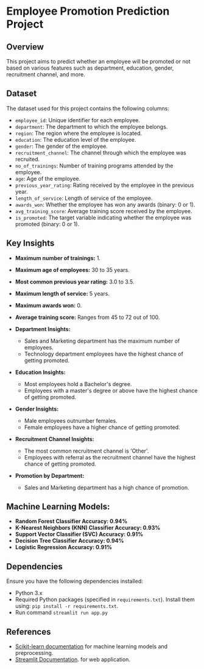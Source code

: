 # Employee Promotion Prediction Project

## Overview

This project aims to predict whether an employee will be promoted or not based on various features such as department, education, gender, recruitment channel, and more. 

## Dataset

The dataset used for this project contains the following columns:

- `employee_id`: Unique identifier for each employee.
- `department`: The department to which the employee belongs.
- `region`: The region where the employee is located.
- `education`: The education level of the employee.
- `gender`: The gender of the employee.
- `recruitment_channel`: The channel through which the employee was recruited.
- `no_of_trainings`: Number of training programs attended by the employee.
- `age`: Age of the employee.
- `previous_year_rating`: Rating received by the employee in the previous year.
- `length_of_service`: Length of service of the employee.
- `awards_won`: Whether the employee has won any awards (binary: 0 or 1).
- `avg_training_score`: Average training score received by the employee.
- `is_promoted`: The target variable indicating whether the employee was promoted (binary: 0 or 1).

## Key Insights

- **Maximum number of trainings:** 1.
- **Maximum age of employees:** 30 to 35 years.
- **Most common previous year rating:** 3.0 to 3.5.
- **Maximum length of service:** 5 years.
- **Maximum awards won:** 0.
- **Average training score:** Ranges from 45 to 72 out of 100.

- **Department Insights:**
  - Sales and Marketing department has the maximum number of employees.
  - Technology department employees have the highest chance of getting promoted.

- **Education Insights:**
  - Most employees hold a Bachelor's degree.
  - Employees with a master's degree or above have the highest chance of getting promoted.

- **Gender Insights:**
  - Male employees outnumber females.
  - Female employees have a higher chance of getting promoted.

- **Recruitment Channel Insights:**
  - The most common recruitment channel is 'Other'.
  - Employees with referral as the recruitment channel have the highest chance of getting promoted.

- **Promotion by Department:**
  - Sales and Marketing department has a high chance of promotion.

## Machine Learning Models:

- **Random Forest Classifier Accuracy: 0.94%**
- **K-Nearest Neighbors (KNN) Classifier Accuracy: 0.93%**
- **Support Vector Classifier (SVC) Accuracy: 0.91%**
- **Decision Tree Classifier Accuracy: 0.94%**
- **Logistic Regression Accuracy: 0.91%**

## Dependencies

Ensure you have the following dependencies installed:

- Python 3.x
- Required Python packages (specified in `requirements.txt`). Install them using: `pip install -r requirements.txt`.
- Run command ```streamlit run app.py```

## References

- [Scikit-learn documentation](https://scikit-learn.org/stable/documentation.html) for machine learning models and preprocessing.
- [Streamlit Documentation](https://docs.streamlit.io/). for web application.
